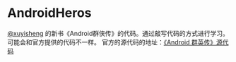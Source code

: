 # AndroidHeros
[@xuyisheng](https://github.com/xuyisheng) 的新书《Android群侠传》的代码。通过敲写代码的方式进行学习。可能会和官方提供的代码不一样。
官方的源代码的地址：[《Android 群英传》源代码](https://github.com/xuyisheng/AndroidHeroes)
